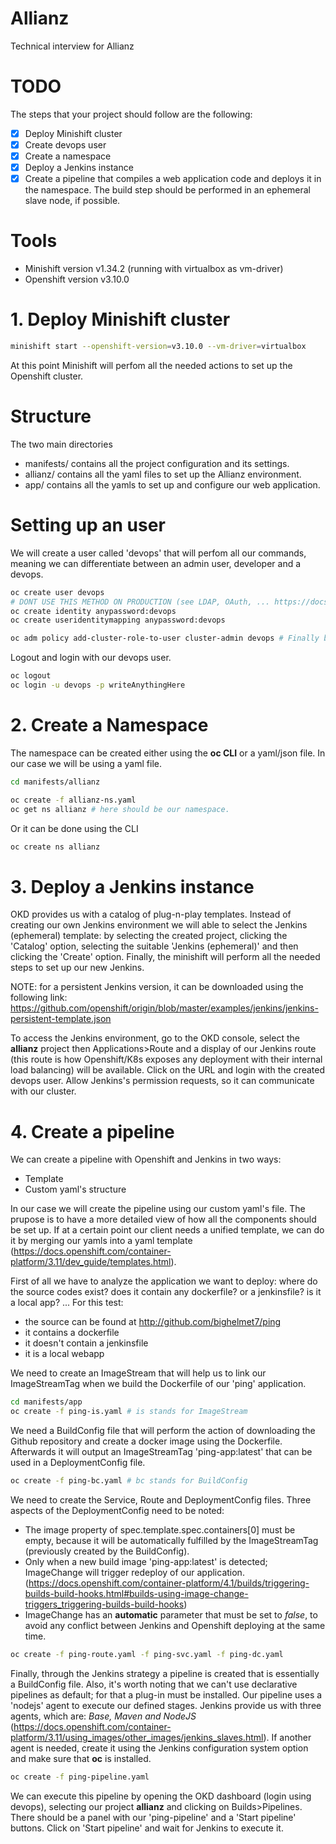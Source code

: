 # Allianz
Technical interview for Allianz

# TODO

The steps that your project should follow are the following:

- [x] Deploy Minishift cluster
- [x] Create devops user
- [x] Create a namespace
- [x] Deploy a Jenkins instance
- [x] Create a pipeline that compiles a web application code and deploys it in the namespace. The build step should be performed in an ephemeral slave node, if possible. 

# Tools

* Minishift version v1.34.2 (running with virtualbox as vm-driver)
* Openshift version v3.10.0

# 1. Deploy Minishift cluster

```bash
minishift start --openshift-version=v3.10.0 --vm-driver=virtualbox
```
At this point Minishift will perfom all the needed actions to set up the Openshift cluster.

# Structure

The two main directories

* manifests/ contains all the project configuration and its settings.
* allianz/ contains all the yaml files to set up the Allianz environment.
* app/ contains all the yamls to set up and configure our web application.

# Setting up an user

We will create a user called 'devops' that will perfom all our commands, meaning we can differentiate between an admin user, developer and a devops.

```bash
oc create user devops
# DONT USE THIS METHOD ON PRODUCTION (see LDAP, OAuth, ... https://docs.openshift.com/container-platform/3.11/install_config/configuring_authentication.html)
oc create identity anypassword:devops 
oc create useridentitymapping anypassword:devops

oc adm policy add-cluster-role-to-user cluster-admin devops # Finally bind this user to the cluster-admin role.
```

Logout and login with our devops user.

```bash
oc logout
oc login -u devops -p writeAnythingHere
```

# 2. Create a Namespace

The namespace can be created either using the **oc CLI** or a yaml/json file. In our case we will be using a yaml file.

```bash
cd manifests/allianz

oc create -f allianz-ns.yaml
oc get ns allianz # here should be our namespace.
```

Or it can be done using the CLI

```bash
oc create ns allianz
```

# 3. Deploy a Jenkins instance

OKD provides us with a catalog of plug-n-play templates. Instead of creating our own Jenkins environment we will able to select the Jenkins (ephemeral) template: by selecting the created project, clicking the 'Catalog' option, selecting the suitable 'Jenkins (ephemeral)' and  then clicking the 'Create' option. Finally, the minishift will perform all the needed steps to set up our new Jenkins.

NOTE: for a persistent Jenkins version, it can be downloaded using the following link: https://github.com/openshift/origin/blob/master/examples/jenkins/jenkins-persistent-template.json

To access the Jenkins environment, go to the OKD console, select the **allianz** project then Applications>Route and a display of our Jenkins route (this route is how Openshift/K8s exposes any deployment with their internal load balancing) will be available. Click on the URL and login with the created devops user. Allow Jenkins's permission requests, so it can communicate with our cluster.

# 4. Create a pipeline

We can create a pipeline with Openshift and Jenkins in two ways:
* Template
* Custom yaml's structure

In our case we will create the pipeline using our custom yaml's file. The prupose is to have a more detailed view of how all the components should be set up. If at a certain point our client needs a unified template, we can do it by merging our yamls into a yaml template (https://docs.openshift.com/container-platform/3.11/dev_guide/templates.html).

First of all we have to analyze the application we want to deploy: where do the source codes exist? does it contain any dockerfile? or a jenkinsfile? is it a local app? ...
For this test:
* the source can be found at http://github.com/bighelmet7/ping
* it contains a dockerfile
* it doesn't contain a jenkinsfile
* it is a local webapp

We need to create an ImageStream that will help us to link our ImageStreamTag when we build the Dockerfile of our 'ping' application.

```bash
cd manifests/app
oc create -f ping-is.yaml # is stands for ImageStream
```
We need a BuildConfig file that will perform the action of downloading the Github repository and create a docker image using the Dockerfile. Afterwards it will output an ImageStreamTag 'ping-app:latest' that can be used in a DeploymentConfig file.

```bash
oc create -f ping-bc.yaml # bc stands for BuildConfig
```

We need to create the Service, Route and DeploymentConfig files. Three aspects of the DeploymentConfig need to be noted:
* The image property of spec.template.spec.containers[0] must be empty, because it will be automatically fulfilled by the ImageStreamTag (previously created by the BuildConfig).
* Only when a new build image 'ping-app:latest' is detected; ImageChange will trigger redeploy of our application. (https://docs.openshift.com/container-platform/4.1/builds/triggering-builds-build-hooks.html#builds-using-image-change-triggers_triggering-builds-build-hooks)
* ImageChange has an **automatic** parameter that must be set to _false_, to avoid any conflict between Jenkins and Openshift deploying at the same time.

```bash
oc create -f ping-route.yaml -f ping-svc.yaml -f ping-dc.yaml
```

Finally, through the Jenkins strategy a pipeline is created that is essentially a BuildConfig file. Also, it's worth noting that we can't use declarative pipelines as default; for that a plug-in must be installed. Our pipeline uses a 'nodejs' agent to execute our defined stages. Jenkins provide us with three agents, which are: _Base, Maven and NodeJS_ (https://docs.openshift.com/container-platform/3.11/using_images/other_images/jenkins_slaves.html). If another agent is needed, create it using the Jenkins configuration system option and make sure that **oc** is installed.

```bash
oc create -f ping-pipeline.yaml
```

We can execute this pipeline by opening the OKD dashboard (login using devops), selecting our project **allianz** and clicking on Builds>Pipelines. There should be a panel with our 'ping-pipeline' and a 'Start pipeline' buttons. Click on 'Start pipeline' and wait for Jenkins to execute it.
